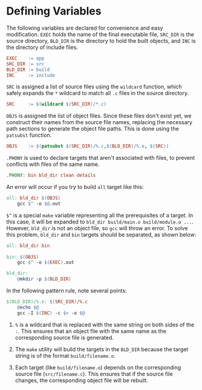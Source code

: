 # Defining Variables

The following variables are declared for convenience and easy modification. `EXEC` holds the name of the final executable file, `SRC_DIR` is the source directory, `BLD_DIR` is the directory to hold the built objects, and `INC` is the directory of include files.

```makefile
EXEC 	:= app
SRC_DIR := src
BLD_DIR := build
INC	 	:= include
```

`SRC` is assigned a list of source files using the `wildcard` function, which safely expands the `*` wildcard to match all `.c` files in the source directory.

```makefile
SRC  	:= $(wildcard $(SRC_DIR)/*.c)
```

`OBJS` is assigned the list of object files. Since these files don't exist yet, we construct their names from the source file names, replacing the necessary path sections to generate the object file paths. This is done using the `patsubst` function.

```makefile
OBJS	:= $(patsubst $(SRC_DIR)/%.c,$(BLD_DIR)/%.o, $(SRC))
```

`.PHONY` is used to declare targets that aren't associated with files, to prevent conflicts with files of the same name.

```makefile
.PHONY: bin bld_dir clean details
```

An error will occur if you try to build `all` target like this:

```makefile
all: bld_dir $(OBJS)
    gcc $^ -o $@.out
```

`$^` is a special `make` variable representing all the prerequisites of a target. In this case, it will be expanded to `bld_dir build/main.o build/module.o ...`. However, `bld_dir` is not an object file, so `gcc` will throw an error. To solve this problem, `bld_dir` and `bin` targets should be separated, as shown below:

```makefile
all: bld_dir bin
	
bin: $(OBJS)
	gcc $^ -o $(EXEC).out

bld_dir:
	@mkdir -p $(BLD_DIR)
```

In the following pattern rule, note several points:

```makefile
$(BLD_DIR)/%.o: $(SRC_DIR)/%.c 
	@echo $@ 
	gcc -I $(INC) -c $< -o $@
```

1. `%` is a wildcard that is replaced with the same string on both sides of the `:`. This ensures that an object file with the same name as the corresponding source file is generated.

2. The `make` utility will build the targets in the `BLD_DIR` because the target string is of the format `build/filename.o`.

3. Each target (like `build/filename.o`) depends on the corresponding source file (`src/filename.c`). This ensures that if the source file changes, the corresponding object file will be rebuilt.
